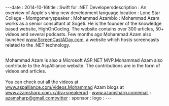 ---﻿date : 2014-10-16title : Swift for .NET Developersdescription : An overview of Apple's shiny new development language.location : Lone Star College - Montgomeryspeaker : Mohammad Azambio : Mohammad Azam works as a senior consultant at Sogeti. He is the founder of the knowledge based website, HighOnCoding. The website contains over 300 articles, 50+ videos and several podcasts. Few months ago Mohammad Azam also launched www.ScreenCastADay.com, a website which hosts screencasts related to the .NET technology.<div><br /></div><div>Mohammad Azam is also a Microsoft ASP.NET MVP.Mohammad Azam also contribute to the AspAlliance website. The contributions are in the form of videos and articles. </div><div><br /></div><div>You can check out all the videos at www.aspalliance.com/videos.Mohammad Azam blogs at www.azamsharp.com.</div>speakerurl : www.azamsharp.comemail : azamsharp@gmail.comtwitter : sponsor : logo : ---